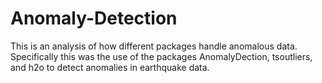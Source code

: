 # Anomaly-Detection
This is an analysis of how different packages handle anomalous data. Specifically this was the use of the packages AnomalyDection, tsoutliers, and h2o to detect anomalies in earthquake data.
